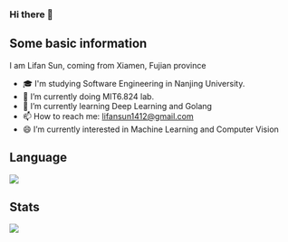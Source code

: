 ### Hi there 👋

## Some basic information
I am Lifan Sun, coming from Xiamen, Fujian province

- 🎓 I'm studying Software Engineering in Nanjing University.
- 🔭 I’m currently doing MIT6.824 lab.
- 🌱 I’m currently learning Deep Learning and Golang
- 📫 How to reach me: lifansun1412@gmail.com
- 😄 I’m currently interested in Machine Learning and Computer Vision

## Language
![](https://github-readme-stats.vercel.app/api/top-langs/?username=SUNLIFAN&layout=compact)

## Stats
![](https://github-readme-stats.vercel.app/api?username=SUNLIFAN)
